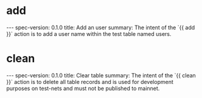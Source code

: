 
<h1 class="contract">add</h1>
---
spec-version: 0.1.0
title: Add an user
summary: The intent of the `{{ add }}` action is to add a user name within the test table named users.


<h1 class="contract">clean</h1>
---
spec-version: 0.1.0
title: Clear table
summary: The intent of the `{{ clean }}` action is to delete all table records and is used for development purposes on test-nets and must not be published to mainnet.
